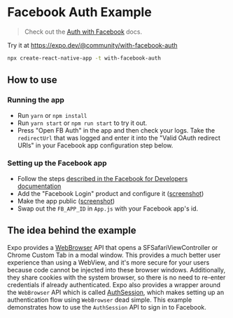 # Facebook Auth Example

> Check out the [Auth with Facebook](https://docs.expo.dev/guides/authentication/#facebook) docs.

Try it at https://expo.dev/@community/with-facebook-auth

```sh
npx create-react-native-app -t with-facebook-auth
```

## How to use

### Running the app

- Run `yarn` or `npm install`
- Run `yarn start` or `npm run start` to try it out.
- Press "Open FB Auth" in the app and then check your logs. Take the `redirectUrl` that was logged and enter it into the "Valid OAuth redirect URIs" in your Facebook app configuration step below.

### Setting up the Facebook app

- Follow the steps [described in the Facebook for Developers documentation](https://developers.facebook.com/docs/apps/register)
- Add the "Facebook Login" product and configure it ([screenshot](https://i.imgur.com/CqHElwS.png))
- Make the app public ([screenshot](https://i.imgur.com/7RHDX87.png))
- Swap out the `FB_APP_ID` in `App.js` with your Facebook app's id.

## The idea behind the example

Expo provides a
[WebBrowser](https://docs.expo.dev/versions/latest/sdk/webbrowser.html)
API that opens a SFSafariViewController or Chrome Custom Tab in a modal
window. This provides a much better user experience than using a
WebView, and it's more secure for your users because code cannot be
injected into these browser windows. Additionally, they share cookies
with the system browser, so there is no need to re-enter credentials if
already authenticated. Expo also provides a wrapper around the `WebBrowser`
API which is called [AuthSession](https://docs.expo.dev/versions/latest/sdk/auth-session.html),
which makes setting up an authentication flow using `WebBrowser` dead simple.
This example demonstrates how to use the `AuthSession` API to sign in to
Facebook.
